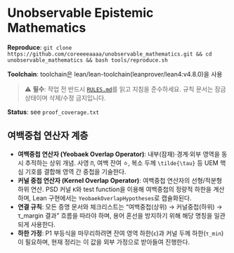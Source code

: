 # Unobservable Epistemic Mathematics

**Reproduce**: `git clone https://github.com/coreeeeaaaa/unobservable_mathematics.git && cd unobservable_mathematics && bash tools/reproduce.sh`

**Toolchain**: toolchain은 lean/lean-toolchain(leanprover/lean4:v4.8.0)을 사용

> ⚠️ **필수**: 작업 전 반드시 [`RULES.md`](RULES.md)를 읽고 지침을 준수하세요. 규칙 문서는 잠금 상태이며 삭제/수정 금지입니다.

**Status**: see `proof_coverage.txt`

## 여백중첩 연산자 계층

- **여백중첩 연산자 (Yeobaek Overlap Operator)**: 내부(잠재)·경계·외부 영역을 동시 추적하는 상위 개념. 사영 `Π`, 여백 잔여 `ㆁ`, 복소 두께 `\tilde{\tau}` 등 UEM 핵심 기호를 결합해 영역 간 중첩을 기술한다.
- **커널 중첩 연산자 (Kernel Overlap Operator)**: 여백중첩 연산자의 선형/적분형 하위 연산. PSD 커널 `K`와 test function을 이용해 여백중첩의 정량적 하한을 계산하며, Lean 구현에서는 `YeobaekOverlapHypotheses`로 캡슐화된다.
- **연결 규칙**: 모든 증명 문서와 체크리스트는 “여백중첩(상위) → 커널중첩(하위) → τ_margin 결과” 흐름을 따라야 하며, 용어 혼선을 방지하기 위해 해당 명칭을 일관되게 사용한다.
- **하한 가정**: P1 부등식을 마무리하려면 잔여 영역 하한(`ε`)과 커널 두께 하한(`τ_min`)이 필요하며, 현재 정리는 이 값을 외부 가정으로 받아들여 진행한다.
